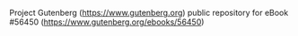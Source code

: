 Project Gutenberg (https://www.gutenberg.org) public repository for
eBook #56450 (https://www.gutenberg.org/ebooks/56450)
